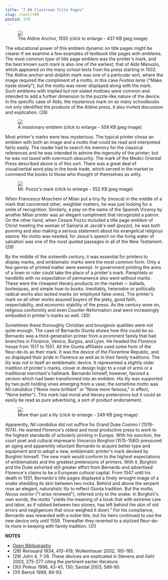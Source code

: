 ```yaml
---
title: "7.09 Classroom Title Pages"
slug: /text/709
postid: 379
---
```



<figure class="mkdn-figure">
    <div onClick="createLightbox('/images_full//7.00_Chapter_Seven/HFS_016.01.jpg','The Aldine Anchor, 1555 (click to enlarge - 437 KB jpeg image)')" class="mkdn-image-link" id="lbimage">
    <img class="mkdn-image" src="/images_full//7.00_Chapter_Seven/HFS_016.01.jpg" />
    <figcaption class="mkdn-figcaption">The Aldine Anchor, 1555 (click to enlarge - 437 KB jpeg image)</figcaption>
    </div>
</figure>

The educational power of this emblem dynamic on title pages might be clearer if we examine a few examples of textbook title pages with emblems. The most common type of title page emblem was the printer's mark, and the best known such mark is also one of the earliest, that of Aldo Manuzio, which appeared on the many school texts from his press starting in 1502. The Aldine anchor-and-dolphin mark was one of a particular sort, where the image required the compliment of a motto, in this case *Festina lente* ("Make haste slowly"), but the motto was never displayed along with the mark. Such emblems with implied but not stated mottoes were common and intended to add a further dimension to the puzzle-like nature of the device. In the specific case of Aldo, the mysterious mark on so many schoolbooks not only identified the products of the Aldine press, it also invited discussion and explication. (28)


<figure class="mkdn-figure">
    <div onClick="createLightbox('/images_full/7.00_Chapter_Seven/Wing-ZP-535.M4677,-Alphabetum-arabicum,-title-page.jpg','A missionary emblem (click to enlarge - 559 KB jpeg image)')" class="mkdn-image-link" id="lbimage">
    <img class="mkdn-image" src="/images_full/7.00_Chapter_Seven/Wing-ZP-535.M4677,-Alphabetum-arabicum,-title-page.jpg" />
    <figcaption class="mkdn-figcaption">A missionary emblem (click to enlarge - 559 KB jpeg image)</figcaption>
    </div>
</figure>

Most printer's marks were less mysterious. The typical printer chose an emblem with both an image and a motto that could be read and interpreted fairly easily. The reader had to search his memory for the classical references and he was intended to admire the ingenuity of the printer; but he was not taxed with overmuch obscurity. The mark of the Medici Oriental Press described above is of this sort. There was a great deal of visual/verbal word play in the book trade, which served in the market to commend the books to those who thought of themselves as witty.


<figure class="mkdn-figure">
    <div onClick="createLightbox('/images_full//7.00_Chapter_Seven/HFS_031.01.jpg','Mr. Pozzo\'s mark (click to enlarge - 552 KB jpeg image)')" class="mkdn-image-link" id="lbimage">
    <img class="mkdn-image" src="/images_full//7.00_Chapter_Seven/HFS_031.01.jpg" />
    <figcaption class="mkdn-figcaption">Mr. Pozzo's mark (click to enlarge - 552 KB jpeg image)</figcaption>
    </div>
</figure>

When Francesco Moscheni of Milan put a tiny fly (*mosca*) in the middle of a mark that concerned other, weightier matters, he was just looking for a smile of recognition. Similarly, a play on the name of the Spanish Viceroy by another Milan printer was an elegant compliment that recognized a patron. On the other hand, when Cesare Pozzo included a title page emblem of Christ meeting the woman of Samaria at Jacob's well (*pozzo*), he was both punning and also making a serious statement about his evangelical religious stance. No motto was needed, for Jesus's speech on the living water of salvation was one of the most quoted passages in all of the New Testament. (29)

By the middle of the sixteenth century, it was essential for printers to display marks, and emblematic marks were the most common form. Only a few genres of printed matter were exempt. In government printing the arms of a town or ruler could take the place of a printer's mark. Pamphlets or handbills with no expectation of permanence also went without marks. These were the cheapest literary products on the market -- ballads, burlesques, and simple how-to books. Inevitably, heterodox or politically radical works also lacked marks (or employed false ones). The printer's mark on all other works assured buyers of the piety, good faith, respectability, and economic stability of the press. As the century wore on, religious conformity and even Counter-Reformation zeal were increasingly embodied in printer's marks as well. (30)

Sometimes these thoroughly Christian and bourgeois qualities were not quite enough. The case of Bernardo Giunta shows how this could be so. Bernardo was a third-generation printer from a prominent family that had branches in Florence, Venice, Burgos, and Lyon. He headed the Florence house from 1517 to 1551. All the Giunta affiliates used some form of the fleur-de-lis as their mark. It was the device of the Florentine Republic, and so displayed their pride in Florence as well as in their family traditions. The lily was not in itself an emblematic device. It represented a slightly older tradition of printer's marks, closer in design logic to a coat of arms or a traditional merchant's hallmark. Bernardo himself, however, favored a version which had been transformed into an emblem. His lily was supported by two *putti* holding vines emerging from a vase; the sometime motto was *Nil candidius* ("None more brilliant" or "None more famous," in effect, "None better"). This mark had moral and literary pretensions but it could as easily be read as pure advertising, a sort of product endorsement.


<figure class="mkdn-figure">
    <div onClick="createLightbox('/images_full//7.00_Chapter_Seven/HFS_030.01.jpg','More than just a lily (click to enlarge - 249 KB jpeg image)')" class="mkdn-image-link" id="lbimage">
    <img class="mkdn-image" src="/images_full//7.00_Chapter_Seven/HFS_030.01.jpg" />
    <figcaption class="mkdn-figcaption">More than just a lily (click to enlarge - 249 KB jpeg image)</figcaption>
    </div>
</figure>

Apparently, *Nil candidius* did not suffice for Grand Duke Cosimo I (1519-1574). He wanted Florence's oldest and most productive press to work to the highest standards of scholarly printing in Europe. With his sanction, the court poet and cultural impresario Vincenzo Borghini (1515-1580) pressured an aging and apparently reluctant Bernardo to acquire better type and equipment and to adopt a new, emblematic printer's mark devised by Borghini himself. The new mark would conform to the highest expectations of emblematists and the greatest pretensions of printers. With it, Borghini and the Duke exhorted still greater effort from Bernardo and advertised Florence's claims to be a European cultural capital. From 1547 until his death in 1551, Bernardo's title pages displayed a finely wrought image of a snake shedding its skin between two rocks. Behind and above the serpent rose an elegant, naturalistic lily to reflect Giunta tradition. But the motto, *Novus exorior* ("I arise renewed"), referred only to the snake. In Borghini's own words, the motto "yields the meaning of a book that with extreme care and labor, as if rubbed between two stones, has left behind the skin of old errors and negligences that once weighed it down." For his compliance, Bernardo was rewarded with a noble title, but his heirs continued to use the new device only until 1559. Thereafter they reverted to a stylized fleur-de-lis more in keeping with family tradition. (31)

**NOTES**
* [Open Bibliography](/bibliography.pdf)
* (28) Renouard 1834, 410-419; Wolkenhauer 2002, 165-185.
* (29) John 4, 7-26. These devices are explicated in Stevens and Gehl 2003, 275-277 citing the pertinent earlier literature.
* (30) Pinkus 1996, 43-45, 130; Sandal 2003, 589-90.
* (31) Bertoli 1999, 89-93.
